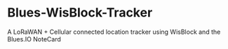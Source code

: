 # Blues-WisBlock-Tracker
A LoRaWAN + Cellular connected location tracker using WisBlock and the Blues.IO NoteCard
